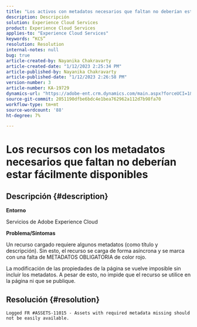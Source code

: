 ```yaml
---
title: "Los activos con metadatos necesarios que faltan no deberían estar fácilmente disponibles"
description: Descripción
solution: Experience Cloud Services
product: Experience Cloud Services
applies-to: "Experience Cloud Services"
keywords: “KCS”
resolution: Resolution
internal-notes: null
bug: true
article-created-by: Nayanika Chakravarty
article-created-date: "1/12/2023 2:25:34 PM"
article-published-by: Nayanika Chakravarty
article-published-date: "1/12/2023 2:26:58 PM"
version-number: 3
article-number: KA-19729
dynamics-url: "https://adobe-ent.crm.dynamics.com/main.aspx?forceUCI=1&pagetype=entityrecord&etn=knowledgearticle&id=5e0a20f5-8492-ed11-aad1-6045bd006c82"
source-git-commit: 2051190dfbe6bdc4e1bea762962a112d7b98fa70
workflow-type: tm+mt
source-wordcount: '88'
ht-degree: 7%

---
```


# Los recursos con los metadatos necesarios que faltan no deberían estar fácilmente disponibles

## Descripción {#description}


<b>Entorno</b>

Servicios de Adobe Experience Cloud

<b>Problema/Síntomas</b>

Un recurso cargado requiere algunos metadatos (como título y descripción). Sin esto, el recurso se carga de forma asíncrona y se marca con una falta de METADATOS OBLIGATORIA de color rojo.

La modificación de las propiedades de la página se vuelve imposible sin incluir los metadatos. A pesar de esto, no impide que el recurso se utilice en la página ni que se publique.


## Resolución {#resolution}


`Logged FR #ASSETS-11015 - Assets with required metadata missing should not be easily available.`
